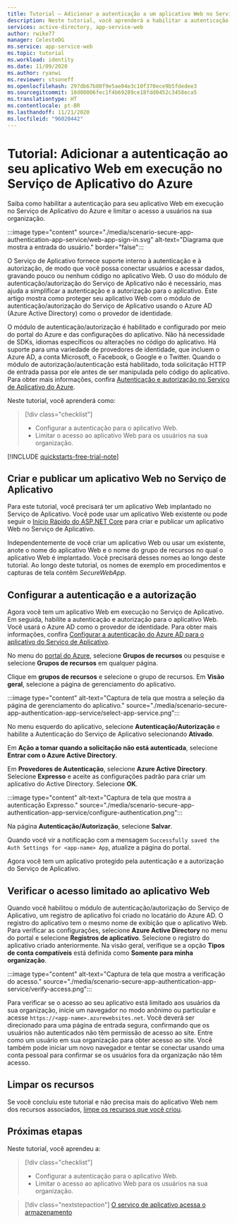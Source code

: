 ```yaml
---
title: Tutorial – Adicionar a autenticação a um aplicativo Web no Serviço de Aplicativo do Azure | Azure
description: Neste tutorial, você aprenderá a habilitar a autenticação e a autorização para um aplicativo Web em execução no Serviço de Aplicativo do Azure. Limite o acesso ao aplicativo Web para os usuários na sua organização.
services: active-directory, app-service-web
author: rwike77
manager: CelesteDG
ms.service: app-service-web
ms.topic: tutorial
ms.workload: identity
ms.date: 11/09/2020
ms.author: ryanwi
ms.reviewer: stsoneff
ms.openlocfilehash: 297db67b80f9e5ae04e3c10f370ece9b5fdedee3
ms.sourcegitcommit: 10d00006fec1f4b69289ce18fdd0452c3458eca5
ms.translationtype: HT
ms.contentlocale: pt-BR
ms.lasthandoff: 11/21/2020
ms.locfileid: "96020442"
---
```

# <a name="tutorial-add-authentication-to-your-web-app-running-on-azure-app-service"></a>Tutorial: Adicionar a autenticação ao seu aplicativo Web em execução no Serviço de Aplicativo do Azure

Saiba como habilitar a autenticação para seu aplicativo Web em execução no Serviço de Aplicativo do Azure e limitar o acesso a usuários na sua organização.

:::image type="content" source="./media/scenario-secure-app-authentication-app-service/web-app-sign-in.svg" alt-text="Diagrama que mostra a entrada do usuário." border="false":::

O Serviço de Aplicativo fornece suporte interno à autenticação e à autorização, de modo que você possa conectar usuários e acessar dados, gravando pouco ou nenhum código no aplicativo Web. O uso do módulo de autenticação/autorização do Serviço de Aplicativo não é necessário, mas ajuda a simplificar a autenticação e a autorização para o aplicativo. Este artigo mostra como proteger seu aplicativo Web com o módulo de autenticação/autorização do Serviço de Aplicativo usando o Azure AD (Azure Active Directory) como o provedor de identidade.

O módulo de autenticação/autorização é habilitado e configurado por meio do portal do Azure e das configurações do aplicativo. Não há necessidade de SDKs, idiomas específicos ou alterações no código do aplicativo. Há suporte para uma variedade de provedores de identidade, que incluem o Azure AD, a conta Microsoft, o Facebook, o Google e o Twitter. Quando o módulo de autorização/autenticação está habilitado, toda solicitação HTTP de entrada passa por ele antes de ser manipulada pelo código do aplicativo. Para obter mais informações, confira [Autenticação e autorização no Serviço de Aplicativo do Azure](overview-authentication-authorization.md).

Neste tutorial, você aprenderá como:

> [!div class="checklist"]
>
> * Configurar a autenticação para o aplicativo Web.
> * Limitar o acesso ao aplicativo Web para os usuários na sua organização.

[!INCLUDE [quickstarts-free-trial-note](../../includes/quickstarts-free-trial-note.md)]

## <a name="create-and-publish-a-web-app-on-app-service"></a>Criar e publicar um aplicativo Web no Serviço de Aplicativo

Para este tutorial, você precisará ter um aplicativo Web implantado no Serviço de Aplicativo. Você pode usar um aplicativo Web existente ou pode seguir o [Início Rápido do ASP.NET Core](quickstart-dotnetcore.md) para criar e publicar um aplicativo Web no Serviço de Aplicativo.

Independentemente de você criar um aplicativo Web ou usar um existente, anote o nome do aplicativo Web e o nome do grupo de recursos no qual o aplicativo Web é implantado. Você precisará desses nomes ao longo deste tutorial. Ao longo deste tutorial, os nomes de exemplo em procedimentos e capturas de tela contêm *SecureWebApp*.

## <a name="configure-authentication-and-authorization"></a>Configurar a autenticação e a autorização

Agora você tem um aplicativo Web em execução no Serviço de Aplicativo. Em seguida, habilite a autenticação e autorização para o aplicativo Web. Você usará o Azure AD como o provedor de identidade. Para obter mais informações, confira [Configurar a autenticação do Azure AD para o aplicativo do Serviço de Aplicativo](configure-authentication-provider-aad.md).

No menu do [portal do Azure](https://portal.azure.com), selecione **Grupos de recursos** ou pesquise e selecione **Grupos de recursos** em qualquer página.

Clique em **grupos de recursos** e selecione o grupo de recursos. Em **Visão geral**, selecione a página de gerenciamento do aplicativo.

:::image type="content" alt-text="Captura de tela que mostra a seleção da página de gerenciamento do aplicativo." source="./media/scenario-secure-app-authentication-app-service/select-app-service.png":::

No menu esquerdo do aplicativo, selecione **Autenticação/Autorização** e habilite a Autenticação do Serviço de Aplicativo selecionando **Ativado**.

Em **Ação a tomar quando a solicitação não está autenticada**, selecione **Entrar com o Azure Active Directory**.

Em **Provedores de Autenticação**, selecione **Azure Active Directory**. Selecione **Expresso** e aceite as configurações padrão para criar um aplicativo do Active Directory. Selecione **OK**.

:::image type="content" alt-text="Captura de tela que mostra a autenticação Expresso." source="./media/scenario-secure-app-authentication-app-service/configure-authentication.png":::

Na página **Autenticação/Autorização**, selecione **Salvar**.

Quando você vir a notificação com a mensagem `Successfully saved the Auth Settings for <app-name> App`, atualize a página do portal.

Agora você tem um aplicativo protegido pela autenticação e a autorização do Serviço de Aplicativo.

## <a name="verify-limited-access-to-the-web-app"></a>Verificar o acesso limitado ao aplicativo Web

Quando você habilitou o módulo de autenticação/autorização do Serviço de Aplicativo, um registro de aplicativo foi criado no locatário do Azure AD. O registro do aplicativo tem o mesmo nome de exibição que o aplicativo Web. Para verificar as configurações, selecione **Azure Active Directory** no menu do portal e selecione **Registros de aplicativo**. Selecione o registro do aplicativo criado anteriormente. Na visão geral, verifique se a opção **Tipos de conta compatíveis** está definida como **Somente para minha organização**.

:::image type="content" alt-text="Captura de tela que mostra a verificação do acesso." source="./media/scenario-secure-app-authentication-app-service/verify-access.png":::

Para verificar se o acesso ao seu aplicativo está limitado aos usuários da sua organização, inicie um navegador no modo anônimo ou particular e acesse `https://<app-name>.azurewebsites.net`. Você deverá ser direcionado para uma página de entrada segura, confirmando que os usuários não autenticados não têm permissão de acesso ao site. Entre como um usuário em sua organização para obter acesso ao site. Você também pode iniciar um novo navegador e tentar se conectar usando uma conta pessoal para confirmar se os usuários fora da organização não têm acesso.

## <a name="clean-up-resources"></a>Limpar os recursos

Se você concluiu este tutorial e não precisa mais do aplicativo Web nem dos recursos associados, [limpe os recursos que você criou](scenario-secure-app-clean-up-resources.md).

## <a name="next-steps"></a>Próximas etapas

Neste tutorial, você aprendeu a:

> [!div class="checklist"]
>
> * Configurar a autenticação para o aplicativo Web.
> * Limitar o acesso ao aplicativo Web para os usuários na sua organização.

> [!div class="nextstepaction"]
> [O serviço de aplicativo acessa o armazenamento](scenario-secure-app-access-storage.md)
